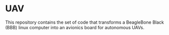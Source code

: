 
UAV
===

This repository contains the set of code that transforms a 
BeagleBone Black (BBB) linux computer into an avionics 
board for autonomous UAVs.



